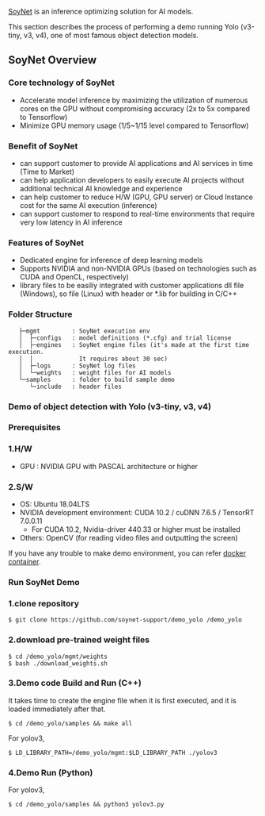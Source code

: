 [SoyNet](https://soynet.io/) is an inference optimizing solution for AI models.

This section describes the process of performing a demo running Yolo (v3-tiny, v3, v4), one of most famous object detection models.

## SoyNet Overview

### Core technology of SoyNet

- Accelerate model inference by maximizing the utilization of numerous cores on the GPU without compromising accuracy (2x to 5x compared to Tensorflow)
- Minimize GPU memory usage (1/5~1/15 level compared to Tensorflow)

### Benefit of SoyNet

- can support customer to  provide AI applications and AI services in time (Time to Market)
- can help application developers to easily execute AI projects without additional technical AI knowledge and experience
- can help customer to reduce H/W (GPU, GPU server) or Cloud Instance cost for the same AI execution (inference)
- can support customer to respond to real-time environments that require very low latency in AI inference

### Features of SoyNet

- Dedicated engine for inference of deep learning models
- Supports NVIDIA and non-NVIDIA GPUs (based on technologies such as CUDA and OpenCL, respectively)
- library files to be easiliy integrated with customer applications
dll file (Windows), so file (Linux) with header or *.lib for building in C/C++

### Folder Structure

```
   ├─mgmt         : SoyNet execution env
   │  ├─configs   : model definitions (*.cfg) and trial license
   │  ├─engines   : SoyNet engine files (it's made at the first time execution.
   │  │             It requires about 30 sec)
   │  ├─logs      : SoyNet log files
   │  └─weights   : weight files for AI models
   └─samples      : folder to build sample demo 
      └─include   : header files
```

### Demo of object detection with Yolo (v3-tiny, v3, v4)

### Prerequisites

### 1.H/W

- GPU : NVIDIA GPU with PASCAL architecture or higher

### 2.S/W

- OS: Ubuntu 18.04LTS
- NVIDIA development environment: CUDA 10.2 / cuDNN 7.6.5 / TensorRT 7.0.0.11
    - For CUDA 10.2, Nvidia-driver 440.33 or higher must be installed
- Others: OpenCV (for reading video files and outputting the screen)

If you have any trouble to make demo environment, you can refer [docker container](https://github.com/soynet-support/demo_docker).

### Run SoyNet Demo

### 1.clone repository

```
$ git clone https://github.com/soynet-support/demo_yolo /demo_yolo
```

### 2.download pre-trained weight files

```
$ cd /demo_yolo/mgmt/weights
$ bash ./download_weights.sh
```

### 3.Demo code Build and Run (C++)

It takes time to create the engine file when it is first executed, and it is loaded immediately after that.

```
$ cd /demo_yolo/samples && make all
```

For yolov3,

```
$ LD_LIBRARY_PATH=/demo_yolo/mgmt:$LD_LIBRARY_PATH ./yolov3
```

### 4.Demo Run (Python)

For yolov3,

```
$ cd /demo_yolo/samples && python3 yolov3.py
```
